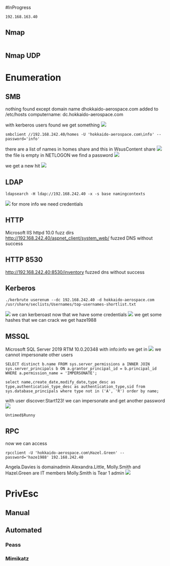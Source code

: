 #InProgress 
```IP
192.168.163.40
```
## Nmap
```

```

## Nmap UDP


# Enumeration
## SMB
nothing found except domain name
dhokkaido-aerospace.com added to /etc/hosts
computername: dc.hokkaido-aerospace.com

with kerberos users found we get something
![](https://github.com/bipbopbup/writeups/blob/main/Media/Pasted%20image%2020241104110745.png?raw=true)
```
smbclient //192.168.242.40/homes -U 'hokkaido-aerospace.com\info' --password='info'
```
there are a list of names in homes share
and this in WsusContent share
![](https://github.com/bipbopbup/writeups/blob/main/Media/Pasted%20image%2020241104111814.png?raw=true)
the file is empty
in NETLOGON we find a password
![](https://github.com/bipbopbup/writeups/blob/main/Media/Pasted%20image%2020241104114558.png?raw=true)

we get a new hit
![](https://github.com/bipbopbup/writeups/blob/main/Media/Pasted%20image%2020241104114656.png?raw=true)


## LDAP
```
ldapsearch -H ldap://192.168.242.40 -x -s base namingcontexts
```
![](https://github.com/bipbopbup/writeups/blob/main/Media/Pasted%20image%2020241104102215.png?raw=true)
for more info we need credentials

## HTTP
Microsoft IIS httpd 10.0
fuzz dirs
http://192.168.242.40/aspnet_client/system_web/
fuzzed DNS without success

## HTTP 8530
http://192.168.242.40:8530/inventory
fuzzed dns without success
## Kerberos
```
./kerbrute userenum --dc 192.168.242.40 -d hokkaido-aerospace.com /usr/share/seclists/Usernames/top-usernames-shortlist.txt
```
![](https://github.com/bipbopbup/writeups/blob/main/Media/Pasted%20image%2020241104103122.png?raw=true)
we can kerberoast now that we have some credentials
![](https://github.com/bipbopbup/writeups/blob/main/Media/Pasted%20image%2020241104124749.png?raw=true)
we get some hashes that we can crack
we get haze1988
## MSSQL
Microsoft SQL Server 2019 RTM
10.0.20348
with info:info we get in
![](https://github.com/bipbopbup/writeups/blob/main/Media/Pasted%20image%2020241104113236.png?raw=true)
we cannot impersonate other users
```
SELECT distinct b.name FROM sys.server_permissions a INNER JOIN sys.server_principals b ON a.grantor_principal_id = b.principal_id WHERE a.permission_name = 'IMPERSONATE';
```

```
select name,create_date,modify_date,type_desc as type,authentication_type_desc as authentication_type,sid from sys.database_principals where type not in ('A', 'R') order by name;
```

with user discover:Start123!
we can impersonate and get another password
![](https://github.com/bipbopbup/writeups/blob/main/Media/Pasted%20image%2020241104121522.png?raw=true)

```
Untimed$Runny
```
## RPC
now we can access
```
rpcclient -U 'hokkaido-aerospace.com\Hazel.Green' --password='haze1988' 192.168.242.40
```
Angela.Davies is domainadmin
Alexandra.Little, Molly.Smith and Hazel.Green are IT members
Molly.Smith is Tear 1 admin
![](https://github.com/bipbopbup/writeups/blob/main/Media/Pasted%20image%2020241105130648.png?raw=true)

# PrivEsc

## Manual

## Automated

### Peass
### Mimikatz

